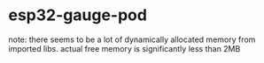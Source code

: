 # esp32-gauge-pod

note: there seems to be a lot of dynamically allocated memory from imported libs. actual free memory is significantly less than 2MB
